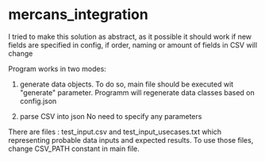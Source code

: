 # mercans_integration

I tried to make this solution as abstract, as it possible
it should work if new fields are specified in config, if order, naming or amount of fields in CSV will change

Program works in two modes:
1) generate data objects. 
To do so, main file should be executed wit "generate" parameter. Programm will regenerate data classes based on config.json

2) parse CSV into json
No need to specify any parameters

There are files : test_input.csv and test_input_usecases.txt which representing probable data inputs and expected results. To use those files, change CSV_PATH constant in
main file.  
